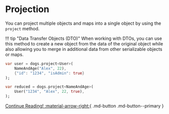 # Projection

You can project multiple objects and maps into a single object by using the `project` method.

!!! tip "Data Transfer Objects (DTO)"
    When working with DTOs, you can use this method to create a new object from the
    data of the original object while also allowing you to merge in additional data from other
    serializable objects or maps.

```dart title="Projection Expansion"
var user = dogs.project<User>(
    NameAndAge("Alex", 22),
    {"id": "1234", "isAdmin": true}
);
```

```dart title="Projection Reduction"
var reduced = dogs.project<NameAndAge>(
    User("1234", "Alex", 22, true),
);
```

[Continue Reading! :material-arrow-right:](/validation/){ .md-button .md-button--primary }